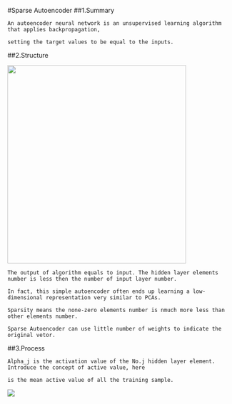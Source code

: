#Sparse Autoencoder
##1.Summary

    An autoencoder neural network is an unsupervised learning algorithm that applies backpropagation, 
    
    setting the target values to be equal to the inputs.
    
##2.Structure

<img style="-webkit-user-select: none; cursor: zoom-in;" src="http://ufldl.stanford.edu/wiki/images/thumb/f/f9/Autoencoder636.png/400px-Autoencoder636.png" width="400" height="445">

    The output of algorithm equals to input. The hidden layer elements number is less then the number of input layer number.
    
    In fact, this simple autoencoder often ends up learning a low-dimensional representation very similar to PCAs.
    
    Sparsity means the none-zero elements number is nmuch more less than  other elements number.
    
    Sparse Autoencoder can use little number of weights to indicate the original vetor.
    
##3.Process
    
    Alpha_j is the activation value of the No.j hidden layer element. Introduce the concept of active value, here
    
    is the mean active value of all the training sample.
    
<img src="http://chart.googleapis.com/chart?cht=tx&chl=%5Chat%7B%5Crho_%7Bj%7D%20%7D%20%3D%5Cfrac%7B1%7D%7Bm%7D%5Csum_%7Bi%3D1%7D%5Em%20%5B%5Calpha%5E%7B(2)%7D_%7Bj%7D(x%5E%7B(i)%7D)%5D" style="border:none;" />
    
    
    
